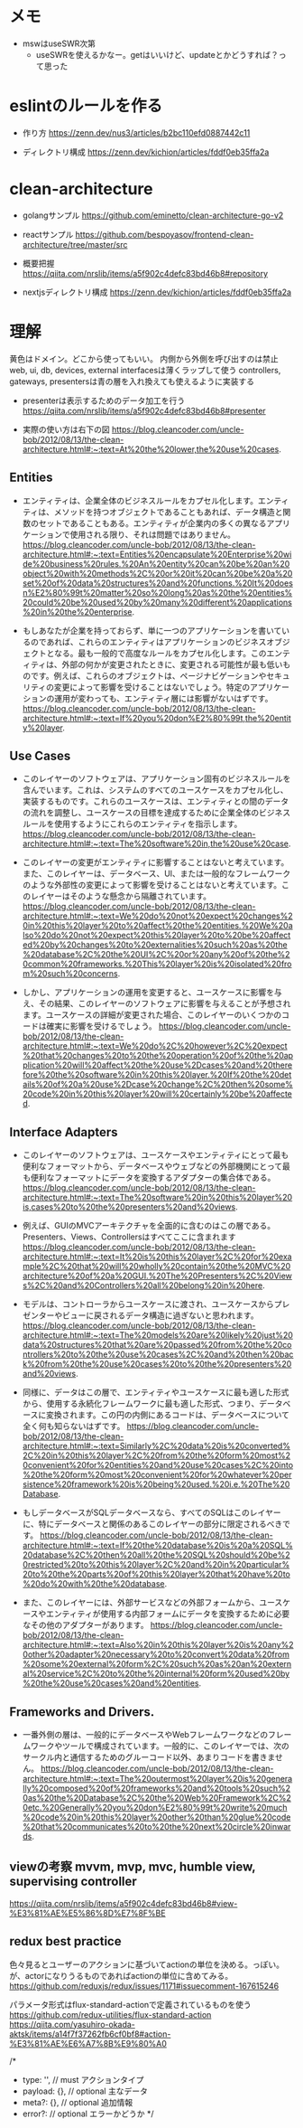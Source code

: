# メモ
- mswはuseSWR次第
    - useSWRを使えるかなー。getはいいけど、updateとかどうすれば？って思った
# eslintのルールを作る
- 作り方
https://zenn.dev/nus3/articles/b2bc110efd0887442c11

- ディレクトリ構成
https://zenn.dev/kichion/articles/fddf0eb35ffa2a

# clean-architecture

- golangサンプル
https://github.com/eminetto/clean-architecture-go-v2

- reactサンプル
https://github.com/bespoyasov/frontend-clean-architecture/tree/master/src

- 概要把握
https://qiita.com/nrslib/items/a5f902c4defc83bd46b8#repository

- nextjsディレクトリ構成
https://zenn.dev/kichion/articles/fddf0eb35ffa2a

# 理解
黄色はドメイン。どこから使ってもいい。
内側から外側を呼び出すのは禁止
web, ui, db, devices, external interfacesは薄くラップして使う
controllers, gateways, presentersは青の層を入れ換えても使えるように実装する

- presenterは表示するためのデータ加工を行う
https://qiita.com/nrslib/items/a5f902c4defc83bd46b8#presenter

- 実際の使い方は右下の図
https://blog.cleancoder.com/uncle-bob/2012/08/13/the-clean-architecture.html#:~:text=At%20the%20lower,the%20use%20cases.


## Entities
- エンティティは、企業全体のビジネスルールをカプセル化します。エンティティは、メソッドを持つオブジェクトであることもあれば、データ構造と関数のセットであることもある。エンティティが企業内の多くの異なるアプリケーションで使用される限り、それは問題ではありません。
https://blog.cleancoder.com/uncle-bob/2012/08/13/the-clean-architecture.html#:~:text=Entities%20encapsulate%20Enterprise%20wide%20business%20rules.%20An%20entity%20can%20be%20an%20object%20with%20methods%2C%20or%20it%20can%20be%20a%20set%20of%20data%20structures%20and%20functions.%20It%20doesn%E2%80%99t%20matter%20so%20long%20as%20the%20entities%20could%20be%20used%20by%20many%20different%20applications%20in%20the%20enterprise.

- もしあなたが企業を持っておらず、単に一つのアプリケーションを書いているのであれば、これらのエンティティはアプリケーションのビジネスオブジェクトとなる。最も一般的で高度なルールをカプセル化します。このエンティティは、外部の何かが変更されたときに、変更される可能性が最も低いものです。例えば、これらのオブジェクトは、ページナビゲーションやセキュリティの変更によって影響を受けることはないでしょう。特定のアプリケーションの運用が変わっても、エンティティ層には影響がないはずです。
https://blog.cleancoder.com/uncle-bob/2012/08/13/the-clean-architecture.html#:~:text=If%20you%20don%E2%80%99t,the%20entity%20layer.

## Use Cases
- このレイヤーのソフトウェアは、アプリケーション固有のビジネスルールを含んでいます。これは、システムのすべてのユースケースをカプセル化し、実装するものです。これらのユースケースは、エンティティとの間のデータの流れを調整し、ユースケースの目標を達成するために企業全体のビジネスルールを使用するようにこれらのエンティティを指示します。
https://blog.cleancoder.com/uncle-bob/2012/08/13/the-clean-architecture.html#:~:text=The%20software%20in,the%20use%20case.

- このレイヤーの変更がエンティティに影響することはないと考えています。また、このレイヤーは、データベース、UI、または一般的なフレームワークのような外部性の変更によって影響を受けることはないと考えています。このレイヤーはそのような懸念から隔離されています。
https://blog.cleancoder.com/uncle-bob/2012/08/13/the-clean-architecture.html#:~:text=We%20do%20not%20expect%20changes%20in%20this%20layer%20to%20affect%20the%20entities.%20We%20also%20do%20not%20expect%20this%20layer%20to%20be%20affected%20by%20changes%20to%20externalities%20such%20as%20the%20database%2C%20the%20UI%2C%20or%20any%20of%20the%20common%20frameworks.%20This%20layer%20is%20isolated%20from%20such%20concerns.

- しかし、アプリケーションの運用を変更すると、ユースケースに影響を与え、その結果、このレイヤーのソフトウェアに影響を与えることが予想されます。ユースケースの詳細が変更された場合、このレイヤーのいくつかのコードは確実に影響を受けるでしょう。
https://blog.cleancoder.com/uncle-bob/2012/08/13/the-clean-architecture.html#:~:text=We%20do%2C%20however%2C%20expect%20that%20changes%20to%20the%20operation%20of%20the%20application%20will%20affect%20the%20use%2Dcases%20and%20therefore%20the%20software%20in%20this%20layer.%20If%20the%20details%20of%20a%20use%2Dcase%20change%2C%20then%20some%20code%20in%20this%20layer%20will%20certainly%20be%20affected.
## Interface Adapters
- このレイヤーのソフトウェアは、ユースケースやエンティティにとって最も便利なフォーマットから、データベースやウェブなどの外部機関にとって最も便利なフォーマットにデータを変換するアダプターの集合体である。
https://blog.cleancoder.com/uncle-bob/2012/08/13/the-clean-architecture.html#:~:text=The%20software%20in%20this%20layer%20is,cases%20to%20the%20presenters%20and%20views.

- 例えば、GUIのMVCアーキテクチャを全面的に含むのはこの層である。Presenters、Views、Controllersはすべてここに含まれます
https://blog.cleancoder.com/uncle-bob/2012/08/13/the-clean-architecture.html#:~:text=It%20is%20this%20layer%2C%20for%20example%2C%20that%20will%20wholly%20contain%20the%20MVC%20architecture%20of%20a%20GUI.%20The%20Presenters%2C%20Views%2C%20and%20Controllers%20all%20belong%20in%20here.

- モデルは、コントローラからユースケースに渡され、ユースケースからプレゼンターやビューに戻されるデータ構造に過ぎないと思われます。
https://blog.cleancoder.com/uncle-bob/2012/08/13/the-clean-architecture.html#:~:text=The%20models%20are%20likely%20just%20data%20structures%20that%20are%20passed%20from%20the%20controllers%20to%20the%20use%20cases%2C%20and%20then%20back%20from%20the%20use%20cases%20to%20the%20presenters%20and%20views.

- 同様に、データはこの層で、エンティティやユースケースに最も適した形式から、使用する永続化フレームワークに最も適した形式、つまり、データベースに変換されます。この円の内側にあるコードは、データベースについて全く何も知らないはずです。
https://blog.cleancoder.com/uncle-bob/2012/08/13/the-clean-architecture.html#:~:text=Similarly%2C%20data%20is%20converted%2C%20in%20this%20layer%2C%20from%20the%20form%20most%20convenient%20for%20entities%20and%20use%20cases%2C%20into%20the%20form%20most%20convenient%20for%20whatever%20persistence%20framework%20is%20being%20used.%20i.e.%20The%20Database.

- もしデータベースがSQLデータベースなら、すべてのSQLはこのレイヤーに、特にデータベースと関係のあるこのレイヤーの部分に限定されるべきです。
https://blog.cleancoder.com/uncle-bob/2012/08/13/the-clean-architecture.html#:~:text=If%20the%20database%20is%20a%20SQL%20database%2C%20then%20all%20the%20SQL%20should%20be%20restricted%20to%20this%20layer%2C%20and%20in%20particular%20to%20the%20parts%20of%20this%20layer%20that%20have%20to%20do%20with%20the%20database.

- また、このレイヤーには、外部サービスなどの外部フォームから、ユースケースやエンティティが使用する内部フォームにデータを変換するために必要なその他のアダプターがあります。
https://blog.cleancoder.com/uncle-bob/2012/08/13/the-clean-architecture.html#:~:text=Also%20in%20this%20layer%20is%20any%20other%20adapter%20necessary%20to%20convert%20data%20from%20some%20external%20form%2C%20such%20as%20an%20external%20service%2C%20to%20the%20internal%20form%20used%20by%20the%20use%20cases%20and%20entities.

## Frameworks and Drivers.

- 一番外側の層は、一般的にデータベースやWebフレームワークなどのフレームワークやツールで構成されています。一般的に、このレイヤーでは、次のサークル内と通信するためのグルーコード以外、あまりコードを書きません。
https://blog.cleancoder.com/uncle-bob/2012/08/13/the-clean-architecture.html#:~:text=The%20outermost%20layer%20is%20generally%20composed%20of%20frameworks%20and%20tools%20such%20as%20the%20Database%2C%20the%20Web%20Framework%2C%20etc.%20Generally%20you%20don%E2%80%99t%20write%20much%20code%20in%20this%20layer%20other%20than%20glue%20code%20that%20communicates%20to%20the%20next%20circle%20inwards.

## viewの考察 mvvm, mvp, mvc, humble view, supervising controller

https://qiita.com/nrslib/items/a5f902c4defc83bd46b8#view-%E3%81%AE%E5%86%8D%E7%8F%BE

## redux best practice

色々見るとユーザーのアクションに基づいてactionの単位を決める。っぽい。が、actorになりうるものであればactionの単位に含めてみる。
https://github.com/reduxjs/redux/issues/1171#issuecomment-167615246

パラメータ形式はflux-standard-actionで定義されているものを使う
https://github.com/redux-utilities/flux-standard-action
https://qiita.com/yasuhiro-okada-aktsk/items/a14f7f37262fb6cf0bf8#action-%E3%81%AE%E6%A7%8B%E9%80%A0

/*
 * type: '',      // must アクションタイプ
 * payload: {},   // optional 主なデータ
 * meta?: {},     // optional 追加情報
 * error?:        // optional エラーかどうか
 */
